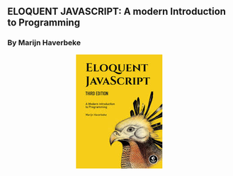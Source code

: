 ## ELOQUENT JAVASCRIPT: A modern Introduction to Programming
### By Marijn Haverbeke

<div style="text-align:center"><img src="images/logo.jpg" alt="logo"/></div>
